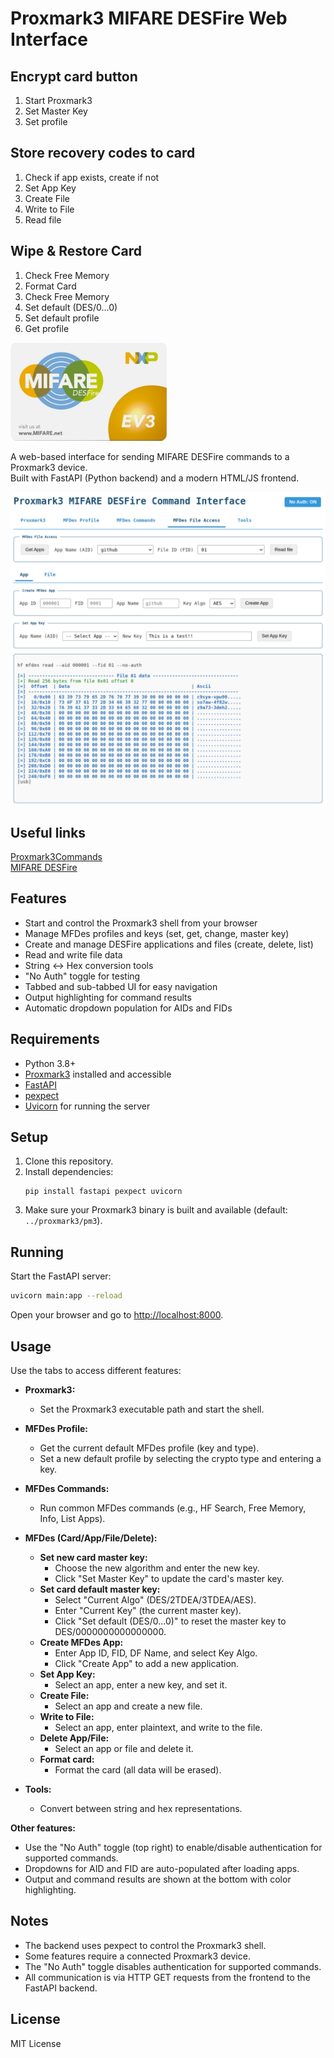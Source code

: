 # Proxmark3 MIFARE DESFire Web Interface


## Encrypt card button
1. Start Proxmark3
2. Set Master Key
3. Set profile

## Store recovery codes to card
1. Check if app exists, create if not
2. Set App Key
3. Create File
4. Write to File
5. Read file

## Wipe & Restore Card
1. Check Free Memory
2. Format Card
3. Check Free Memory
4. Set default (DES/0...0)
5. Set default profile
6. Get profile

<img src="ss/MIFARE-DESFire-EV3.png" width="250">

A web-based interface for sending MIFARE DESFire commands to a Proxmark3 device.  
Built with FastAPI (Python backend) and a modern HTML/JS frontend.

![ss](ss/ss.png)

## Useful links
[Proxmark3Commands](https://github.com/SasPes/Proxmark3Commands)  
[MIFARE DESFire](https://github.com/SasPes/Proxmark3Commands/blob/main/MIFARE%20DESFire.md)

## Features

- Start and control the Proxmark3 shell from your browser
- Manage MFDes profiles and keys (set, get, change, master key)
- Create and manage DESFire applications and files (create, delete, list)
- Read and write file data
- String \<-\> Hex conversion tools
- "No Auth" toggle for testing
- Tabbed and sub-tabbed UI for easy navigation
- Output highlighting for command results
- Automatic dropdown population for AIDs and FIDs

## Requirements

- Python 3.8+
- [Proxmark3](https://github.com/Proxmark/proxmark3) installed and accessible
- [FastAPI](https://fastapi.tiangolo.com/)
- [pexpect](https://pexpect.readthedocs.io/en/stable/)
- [Uvicorn](https://www.uvicorn.org/) for running the server

## Setup

1. Clone this repository.
2. Install dependencies:
    ```
    pip install fastapi pexpect uvicorn
    ```
3. Make sure your Proxmark3 binary is built and available (default: `../proxmark3/pm3`).

## Running

Start the FastAPI server:

```bash
uvicorn main:app --reload
```

Open your browser and go to [http://localhost:8000](http://localhost:8000).

## Usage

Use the tabs to access different features:

- **Proxmark3:**  
  - Set the Proxmark3 executable path and start the shell.

- **MFDes Profile:**  
  - Get the current default MFDes profile (key and type).
  - Set a new default profile by selecting the crypto type and entering a key.

- **MFDes Commands:**  
  - Run common MFDes commands (e.g., HF Search, Free Memory, Info, List Apps).

- **MFDes (Card/App/File/Delete):**  
  - **Set new card master key:**  
    - Choose the new algorithm and enter the new key.
    - Click "Set Master Key" to update the card's master key.
  - **Set card default master key:**  
    - Select "Current Algo" (DES/2TDEA/3TDEA/AES).
    - Enter "Current Key" (the current master key).
    - Click "Set default (DES/0...0)" to reset the master key to DES/0000000000000000.
  - **Create MFDes App:**  
    - Enter App ID, FID, DF Name, and select Key Algo.
    - Click "Create App" to add a new application.
  - **Set App Key:**  
    - Select an app, enter a new key, and set it.
  - **Create File:**  
    - Select an app and create a new file.
  - **Write to File:**  
    - Select an app, enter plaintext, and write to the file.
  - **Delete App/File:**  
    - Select an app or file and delete it.
  - **Format card:**  
    - Format the card (all data will be erased).

- **Tools:**  
  - Convert between string and hex representations.

**Other features:**
- Use the "No Auth" toggle (top right) to enable/disable authentication for supported commands.
- Dropdowns for AID and FID are auto-populated after loading apps.
- Output and command results are shown at the bottom with color highlighting.

## Notes

- The backend uses pexpect to control the Proxmark3 shell.
- Some features require a connected Proxmark3 device.
- The "No Auth" toggle disables authentication for supported commands.
- All communication is via HTTP GET requests from the frontend to the FastAPI backend.

## License

MIT License 